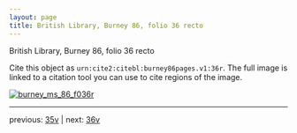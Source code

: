 ```yaml
---
layout: page
title: British Library, Burney 86, folio 36 recto
---
```


British Library, Burney 86, folio 36 recto

Cite this object as `urn:cite2:citebl:burney86pages.v1:36r`.  The full image is linked to a citation tool you can use to cite regions of the image.

[![burney_ms_86_f036r](http://www.homermultitext.org/iipsrv?IIIF=/project/homer/pyramidal/deepzoom/citebl/burney86imgs/v1/burney_ms_86_f036r.tif/full/800,/0/default.jpg)](http://www.homermultitext.org/ict2/?urn=urn:cite2:citebl:burney86imgs.v1:burney_ms_86_f036r) 

---

previous:  [35v](../35v/) | next: [36v](../36v/)